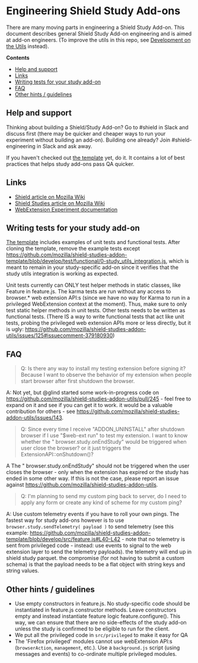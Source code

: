 # Engineering Shield Study Add-ons

There are many moving parts in engineering a Shield Study Add-on. This document describes general Shield Study Add-on engineering and is aimed at add-on engineers. (To improve the utils in this repo, see [Development on the Utils](./development-on-the-utils.md) instead).

<!-- START doctoc generated TOC please keep comment here to allow auto update -->

<!-- DON'T EDIT THIS SECTION, INSTEAD RE-RUN doctoc TO UPDATE -->

**Contents**

* [Help and support](#help-and-support)
* [Links](#links)
* [Writing tests for your study add-on](#writing-tests-for-your-study-add-on)
* [FAQ](#faq)
* [Other hints / guidelines](#other-hints--guidelines)

<!-- END doctoc generated TOC please keep comment here to allow auto update -->

## Help and support

Thinking about building a Shield/Study Add-on? Go to #shield in Slack and discuss first (there may be quicker and cheaper ways to run your experiment without building an add-on). Building one already? Join #shield-engineering in Slack and ask away.

If you haven't checked out [the template](https://github.com/mozilla/shield-studies-addon-template) yet, do it. It contains a lot of best practices that helps study add-ons pass QA quicker.

## Links

* [Shield article on Mozilla Wiki](https://wiki.mozilla.org/Firefox/Shield)
* [Shield Studies article on Mozilla Wiki](https://wiki.mozilla.org/Firefox/Shield/Shield_Studies)
* [WebExtension Experiment documentation](https://firefox-source-docs.mozilla.org/toolkit/components/extensions/webextensions/index.html)

## Writing tests for your study add-on

[The template](https://github.com/mozilla/shield-studies-addon-template) includes examples of unit tests and functional tests. After cloning the template, remove the example tests except https://github.com/mozilla/shield-studies-addon-template/blob/develop/test/functional/0-study_utils_integration.js, which is meant to remain in your study-specific add-on since it verifies that the study utils integration is working as expected.

Unit tests currently can ONLY test helper methods in static classes, like Feature in feature.js. The karma tests are run without any access to browser.\* web extension API:s (since we have no way for Karma to run in a privileged WebExtension context at the moment). Thus, make sure to only test static helper methods in unit tests. Other tests needs to be written as functional tests. (There IS a way to write functional tests that act like unit tests, probing the privileged web extension APIs more or less directly, but it is ugly: https://github.com/mozilla/shield-studies-addon-utils/issues/125#issuecomment-379180930)

## FAQ

> Q: Is there any way to install my testing extension before signing it? Because I want to observe the behavior of my extension when people start browser after first shutdown the browser.

A: Not yet, but @glind started some work-in-progress code on https://github.com/mozilla/shield-studies-addon-utils/pull/245 - feel free to expand on it and see if you can get it to work. it would be a valuable contribution for others - see https://github.com/mozilla/shield-studies-addon-utils/issues/143.

> Q: Since every time I receive "ADDON_UNINSTALL" after shutdown browser if I use "$web-ext run" to test my extension. I want to know whether the " browser.study.onEndStudy" would be triggered when user close the browser? or it just triggers the ExtensionAPI::onShutdown()?

A The " browser.study.onEndStudy" should not be triggered when the user closes the browser - only when the extension has expired or the study has ended in some other way. If this is not the case, please report an issue against https://github.com/mozilla/shield-studies-addon-utils.

> Q: I'm planning to send my custom ping back to server, do I need to apply any form or create any kind of scheme for my custom ping?

A: Use custom telemetry events if you have to roll your own pings. The fastest way for study add-ons however is to use `browser.study.sendTelemetry( payload )` to send telemetry (see this example: https://github.com/mozilla/shield-studies-addon-template/blob/develop/src/feature.js#L40-L42 - note that no telemetry is sent from privileged code - instead: use events to signal to the web extension layer to send the telemetry payloads). the telemetry will end up in shield study parquet. the compromise (for not having to submit a custom schema) is that the payload needs to be a flat object with string keys and string values.

## Other hints / guidelines

* Use empty constructors in feature.js. No study-specific code should be instantiated in feature.js constructor methods. Leave constructors empty and instead instantiate feature logic feature.configure(). This way, we can ensure that there are no side-effects of the study add-on unless the study is confirmed to be eligible to run for the client.
* We put all the privileged code in `src/privileged` to make it easy for QA
* The 'Firefox privileged' modules cannot use webExtension API:s (`browserAction`, `management`, etc.). Use a `background.js` script (using messages and events) to co-ordinate multiple privileged modules.
